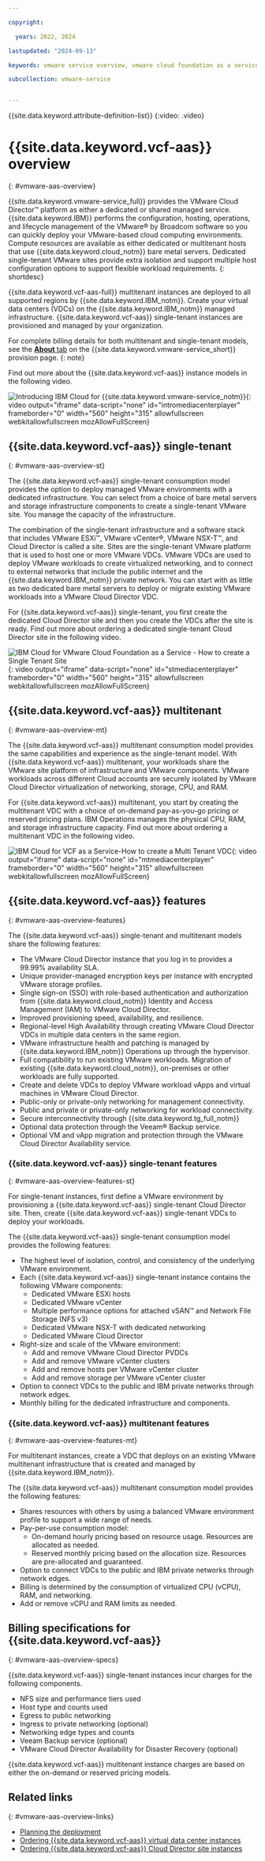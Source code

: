 ```yaml
---

copyright:

  years: 2022, 2024

lastupdated: "2024-09-13"

keywords: vmware service overview, vmware cloud foundation as a service, vmware cloud foundation as a service overview, vmware cloud foundation as a service introduction, VCF as a Service

subcollection: vmware-service


---
```


{{site.data.keyword.attribute-definition-list}}
{:video: .video}

# {{site.data.keyword.vcf-aas}} overview
{: #vmware-aas-overview}

{{site.data.keyword.vmware-service_full}} provides the VMware Cloud Director™ platform as either a dedicated or shared managed service. {{site.data.keyword.IBM}} performs the configuration, hosting, operations, and lifecycle management of the VMware® by Broadcom software so you can quickly deploy your VMware-based cloud computing environments. Compute resources are available as either dedicated or multitenant hosts that use {{site.data.keyword.cloud_notm}} bare metal servers. Dedicated single-tenant VMware sites provide extra isolation and support multiple host configuration options to support flexible workload requirements.
{: shortdesc}

{{site.data.keyword.vcf-aas-full}} multitenant instances are deployed to all supported regions by {{site.data.keyword.IBM_notm}}. Create your virtual data centers (VDCs) on the {{site.data.keyword.IBM_notm}} managed infrastructure. {{site.data.keyword.vcf-aas}} single-tenant instances are provisioned and managed by your organization.

For complete billing details for both multitenant and single-tenant models, see the [**About** tab](https://cloud.ibm.com/vmware/vmware_as_a_service/provision/vdc_mt) on the {{site.data.keyword.vmware-service_short}} provision page.
{: note}

Find out more about the {{site.data.keyword.vcf-aas}} instance models in the following video.

![Introducing IBM Cloud for {{site.data.keyword.vmware-service_notm}}](https://cdnapisec.kaltura.com/html5/html5lib/v2.101/mwEmbedFrame.php/p/1773841/uiconf_id/27941801/entry_id/1_mrpl7ue5?wid=_1773841&iframeembed=true&entry_id=1_mrpl7ue5){: video output="iframe" data-script="none" id="intromediacenterplayer" frameborder="0" width="560" height="315" allowfullscreen webkitallowfullscreen mozAllowFullScreen}

## {{site.data.keyword.vcf-aas}} single-tenant
{: #vmware-aas-overview-st}

The {{site.data.keyword.vcf-aas}} single-tenant consumption model provides the option to deploy managed VMware environments with a dedicated infrastructure. You can select from a choice of bare metal servers and storage infrastructure components to create a single-tenant VMware site. You manage the capacity of the infrastructure.

The combination of the single-tenant infrastructure and a software stack that includes VMware ESXi™, VMware vCenter®, VMware NSX-T™, and Cloud Director is called a site. Sites are the single-tenant VMware platform that is used to host one or more VMware VDCs. VMware VDCs are used to deploy VMware workloads to create virtualized networking, and to connect to external networks that include the public internet and the {{site.data.keyword.IBM_notm}} private network. You can start with as little as two dedicated bare metal servers to deploy or migrate existing VMware workloads into a VMware Cloud Director VDC.

For {{site.data.keyword.vcf-aas}} single-tenant, you first create the dedicated Cloud Director site and then you create the VDCs after the site is ready. Find out more about ordering a dedicated single-tenant Cloud Director site in the following video.

![IBM Cloud for VMware Cloud Foundation as a Service - How to create a Single Tenant Site](https://www.kaltura.com/p/1773841/sp/177384100/embedIframeJs/uiconf_id/27941801/partner_id/1773841?iframeembed=true&entry_id=1_drcc4jz0){: video output="iframe" data-script="none" id="stmediacenterplayer" frameborder="0" width="560" height="315" allowfullscreen webkitallowfullscreen mozAllowFullScreen}

## {{site.data.keyword.vcf-aas}} multitenant
{: #vmware-aas-overview-mt}

The {{site.data.keyword.vcf-aas}} multitenant consumption model provides the same capabilities and experience as the single-tenant model. With {{site.data.keyword.vcf-aas}} multitenant, your workloads share the VMware site platform of infrastructure and VMware components. VMware workloads across different Cloud accounts are securely isolated by VMware Cloud Director virtualization of networking, storage, CPU, and RAM.

For {{site.data.keyword.vcf-aas}} multitenant, you start by creating the multitenant VDC with a choice of on-demand pay-as-you-go pricing or reserved pricing plans. IBM Operations manages the physical CPU, RAM, and storage infrastructure capacity. Find out more about ordering a multitenant VDC in the following video.

![IBM Cloud for VCF as a Service-How to create a Multi Tenant VDC](https://www.kaltura.com/p/1773841/sp/177384100/embedIframeJs/uiconf_id/27941801/partner_id/1773841?iframeembed=true&entry_id=1_5tjb9dfs){: video output="iframe" data-script="none" id="mtmediacenterplayer" frameborder="0" width="560" height="315" allowfullscreen webkitallowfullscreen mozAllowFullScreen}

## {{site.data.keyword.vcf-aas}} features
{: #vmware-aas-overview-features}

The {{site.data.keyword.vcf-aas}} single-tenant and multitenant models share the following features:

* The VMware Cloud Director instance that you log in to provides a 99.99% availability SLA.
* Unique provider-managed encryption keys per instance with encrypted VMware storage profiles.
* Single sign-on (SSO) with role-based authentication and authorization from {{site.data.keyword.cloud_notm}} Identity and Access Management (IAM) to VMware Cloud Director.
* Improved provisioning speed, availability, and resilience.
* Regional-level High Availability through creating VMware Cloud Director VDCs in multiple data centers in the same region.
* VMware infrastructure health and patching is managed by {{site.data.keyword.IBM_notm}} Operations up through the hypervisor.
* Full compatibility to run existing VMware workloads. Migration of existing {{site.data.keyword.cloud_notm}}, on-premises or other workloads are fully supported.
* Create and delete VDCs to deploy VMware workload vApps and virtual machines in VMware Cloud Director.
* Public-only or private-only networking for management connectivity.
* Public and private or private-only networking for workload connectivity.
* Secure interconnectivity through {{site.data.keyword.tg_full_notm}}
* Optional data protection through the Veeam® Backup service.
* Optional VM and vApp migration and protection through the VMware Cloud Director Availability service.

### {{site.data.keyword.vcf-aas}} single-tenant features
{: #vmware-aas-overview-features-st}

For single-tenant instances, first define a VMware environment by provisioning a {{site.data.keyword.vcf-aas}} single-tenant Cloud Director site. Then, create {{site.data.keyword.vcf-aas}} single-tenant VDCs to deploy your workloads.

The {{site.data.keyword.vcf-aas}} single-tenant consumption model provides the following features:

* The highest level of isolation, control, and consistency of the underlying VMware environment.
* Each {{site.data.keyword.vcf-aas}} single-tenant instance contains the following VMware components:
   * Dedicated VMware ESXi hosts
   * Dedicated VMware vCenter
   * Multiple performance options for attached vSAN™ and Network File Storage (NFS v3)
   * Dedicated VMware NSX-T with dedicated networking
   * Dedicated VMware Cloud Director
* Right-size and scale of the VMware environment:
   * Add and remove VMware Cloud Director PVDCs
   * Add and remove VMware vCenter clusters
   * Add and remove hosts per VMware vCenter cluster
   * Add and remove storage per VMware vCenter cluster
* Option to connect VDCs to the public and IBM private networks through network edges.
* Monthly billing for the dedicated infrastructure and components.

### {{site.data.keyword.vcf-aas}} multitenant features
{: #vmware-aas-overview-features-mt}

For multitenant instances, create a VDC that deploys on an existing VMware multitenant infrastructure that is created and managed by {{site.data.keyword.IBM_notm}}.

The {{site.data.keyword.vcf-aas}} multitenant consumption model provides the following features:

* Shares resources with others by using a balanced VMware environment profile to support a wide range of needs.
* Pay-per-use consumption model:
   * On-demand hourly pricing based on resource usage. Resources are allocated as needed.
   * Reserved monthly pricing based on the allocation size. Resources are pre-allocated and guaranteed.
* Option to connect VDCs to the public and IBM private networks through network edges.
* Billing is determined by the consumption of virtualized CPU (vCPU), RAM, and networking.
* Add or remove vCPU and RAM limits as needed.

## Billing specifications for {{site.data.keyword.vcf-aas}}
{: #vmware-aas-overview-specs}

{{site.data.keyword.vcf-aas}} single-tenant instances incur charges for the following components.

* NFS size and performance tiers used
* Host type and counts used
* Egress to public networking
* Ingress to private networking (optional)
* Networking edge types and counts
* Veeam Backup service (optional)
* VMware Cloud Director Availability for Disaster Recovery (optional)

{{site.data.keyword.vcf-aas}} multitenant instance charges are based on either the on-demand or reserved pricing models.

## Related links
{: #vmware-aas-overview-links}

* [Planning the deployment](/docs/vmware-service?topic=vmware-service-tenant-plan-deploy)
* [Ordering {{site.data.keyword.vcf-aas}} virtual data center instances](/docs/vmware-service?topic=vmware-service-vdc-adding)
* [Ordering {{site.data.keyword.vcf-aas}} Cloud Director site instances](/docs/vmware-service?topic=vmware-service-tenant-ordering)
